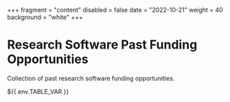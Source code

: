 +++
fragment = "content"
disabled = false
date = "2022-10-21"
weight = 40
background = "white"
+++

# Research Software Past Funding Opportunities

Collection of past research software funding opportunities.

${{ env.TABLE_VAR }}
